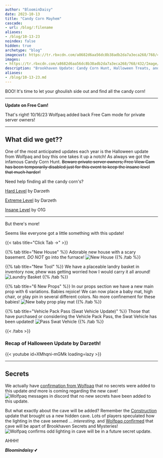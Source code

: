 ```yaml
---
author: "BloominDaisy"
date: 2023-10-13
title: "Candy Corn Mayhem"
cascade:
- url: /blog/:filename
aliases:
- /blog/10-13-23
noindex: false
hidden: true
archetype: "blog"
imagecust: https://tr.rbxcdn.com/a8682d6aa56dc8b38adb2da7a3eca268/768/432/Image/Png
images:
- https://tr.rbxcdn.com/a8682d6aa56dc8b38adb2da7a3eca268/768/432/Image/Png
description: "Brookhaven Update: Candy Corn Hunt, Halloween Treats, and more."
aliases:
- /blog/10-13-23.md
---
```


BOO! It's time to let your ghoulish side out and find all the candy corn!

---

**Update on Free Cam!**

That's right! 10/16/23 Wolfpaq added back Free Cam mode for private server owners!

---

## What did we get??

One of the most anticipated updates each year is the Halloween update from Wolfpaq and boy this one takes it up a notch! As always we got the infamous Candy Corn Hunt. ~~Beware private server owners; Free View Cam has been temporarily disabled just for this event to keep the insane level that much harder!~~ 



Need help finding all the candy corn's?

[Hard Level](https://www.youtube.com/watch?v=InDlP50bBd8) by Darzeth

[Extreme Level](https://www.youtube.com/watch?v=p4nT0y5KB6o) by Darzeth

[Insane Level](https://www.youtube.com/watch?v=wssiL3t8Ehc) by O1G

---

But there's more! 

Seems like everyone got a little something with this update! 

{{< tabs title="Click Tab ->" >}}

{{% tab title="New House" %}}
Adorable new house with a scary basement. _DO NOT_ go into the furnace!
![New House](/images/bh/new_house_10-13-23.jpg)
{{% /tab %}}

{{% tab title="New Tool" %}}
We have a placeable landry basket in inventory now, phew was getting worried how I would carry it all around!
![Laundry Basket](/images/bh/laundrybasket.jpg)
{{% /tab %}}

{{% tab title="6 New Props" %}}
In our props section we have a new main prop with 6 variations. 
Babies rejoice! We can now place a baby mat, high chair, or play pin in several different colors. No more confinement for these babies!
![New baby prop play mat](/images/bh/baby_props.jpg)
{{% /tab %}}

{{% tab title="Vehicle Pack Pass (Swat Vehicle Update)" %}}
Those that have purchased or considering the Vehicle Pack Pass, the Swat Vehicle has been updated!
![Pass Swat Vehicle ](/images/bh/swat_vehicle.jpg)
{{% /tab %}}

{{< /tabs >}}

### Recap of Halloween Update by Darzeth!

{{< youtube id=XMhqni-mGMk loading=lazy >}}

---


## Secrets

We actually have [confirmation from Wolfpaq](https://discord.com/channels/482308357248647177/870010373976236052/1162421003356483705) that no secrets were added to this update _and_ more is coming regarding the new cave! 
![Wolfpaq messages in discord that no new secrets have been added to this update.](/images/bh/wolf2.jpg)

But what exactly about the cave will be added? Remember the [Construction](blog/archive/2023/august/construction/) update that brought us a new hidden cave. Lots of players speculated how the lighting in the cave seemed ... _interesting_. and [Wolfpaq confirmed](https://discord.com/channels/482308357248647177/870010373976236052/1162417286792102060) that cave will be apart of Brookhaven Secrets and Mysteries!
![Wolfpaq confirms odd lighting in cave will be in a future secret update.](/images/bh/wolf.jpg)

AHHH!

_**Bloomindaisy**_ <span class="nowrap"><span class="emojify">💕</span>
